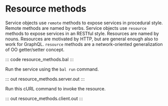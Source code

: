 # Resource methods

Service objects use `remote` methods to expose services in procedural style. Remote methods are named by verbs.
Service objects use `resource` methods to expose services in an RESTful style. Resources are named by nouns. Resources are motivated by HTTP, but are general enough also to work for GraphQL. `resource` methods are a network-oriented generalization of OO getter/setter concept.

::: code resource_methods.bal :::

Run the service using the `bal run` command.

::: out resource_methods.server.out :::

Run this cURL command to invoke the resource.

::: out resource_methods.client.out :::